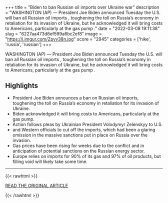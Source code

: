 +++
title = "Biden to ban Russian oil imports over Ukraine war"
description = "WASHINGTON (AP) — President Joe Biden announced Tuesday the U.S. will ban all Russian oil imports , toughening the toll on Russia’s economy in retaliation for its invasion of Ukraine,   but he acknowledged it will bring costs to Americans, particularly  at the gas pump ."
date = "2022-03-08 19:11:38"
slug = "6227aa473d8ef599a6bc2ef8"
image = "https://i.imgur.com/Zpvv38n.jpg"
score = "2945"
categories = ['hike', 'russia', 'russian']
+++

WASHINGTON (AP) — President Joe Biden announced Tuesday the U.S. will ban all Russian oil imports , toughening the toll on Russia’s economy in retaliation for its invasion of Ukraine,   but he acknowledged it will bring costs to Americans, particularly  at the gas pump .

## Highlights

- President Joe Biden announces a ban on Russian oil imports, toughening the toll on Russia’s economy in retaliation for its invasion of Ukraine.
- Biden acknowledged it will bring costs to Americans, particularly at the gas pump.
- Action follows pleas by Ukrainian President Volodymyr Zelenskyy to U.S.
- and Western officials to cut off the imports, which had been a glaring omission in the massive sanctions put in place on Russia over the invasion.
- Gas prices have been rising for weeks due to the conflict and in anticipation of potential sanctions on the Russian energy sector.
- Europe relies on imports for 90% of its gas and 97% of oil products, but filling void will likely take some time.

---

{{< rawhtml >}}
  <p class="article-category">
    <a target="_blank" href="http://apne.ws/jRcORt1">READ THE ORIGINAL ARTICLE</a>
  </p>
{{< /rawhtml >}}
